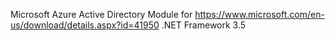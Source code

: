 Microsoft Azure Active Directory Module for  https://www.microsoft.com/en-us/download/details.aspx?id=41950
.NET Framework 3.5
